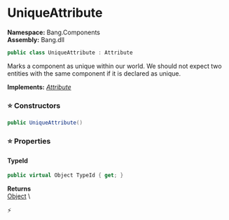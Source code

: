 # UniqueAttribute

**Namespace:** Bang.Components \
**Assembly:** Bang.dll

```csharp
public class UniqueAttribute : Attribute
```

Marks a component as unique within our world.
            We should not expect two entities with the same component if it is declared as unique.

**Implements:** _[Attribute](https://learn.microsoft.com/en-us/dotnet/api/System.Attribute?view=net-7.0)_

### ⭐ Constructors
```csharp
public UniqueAttribute()
```

### ⭐ Properties
#### TypeId
```csharp
public virtual Object TypeId { get; }
```

**Returns** \
[Object](https://learn.microsoft.com/en-us/dotnet/api/System.Object?view=net-7.0) \


⚡